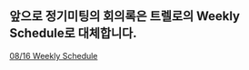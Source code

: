 ## 앞으로 정기미팅의 회의록은 트렐로의 Weekly Schedule로 대체합니다.

[08/16 Weekly Schedule](https://trello.com/c/cpSMHBxD/5-08-16)
